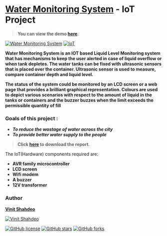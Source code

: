 # [Water Monitoring System](https://vinitshahdeo.github.io/Water-Monitoring-System/home.html) - IoT Project

> **You can view the demo [here](https://vinitshahdeo.github.io/Water-Monitoring-System/home.html).**

[![Water Monitoring System](https://img.shields.io/badge/Water&nbsp;Monitoring-System-teal.svg?colorA=teal&colorB=orange)](https://github.com/vinitshahdeo/Water-Monitoring-System/) [![IoT](https://img.shields.io/badge/IoT-Project-teal.svg?colorA=blue&colorB=red)](https://github.com/vinitshahdeo/Water-Monitoring-System/)

**Water Monitoring System is an IOT based Liquid Level Monitoring system that has mechanisms to keep the user alerted in case of liquid overflow or when tank depletes. The water tanks can be fixed with ultrasonic sensors that is placed over the container. Ultrasonic sensor is used to measure, compare container depth and liquid level.**

**The status of the system could be monitored by an LCD screen or a web page that provides a brilliant graphical representation. Colours are used to depict various scenarios with respect to the amount of liquid in the tanks or containers and the buzzer buzzes when the limit exceeds the permissible quantity of fill**

### Goals of this project : 

- ***To reduce the wastage of water across the city***
- ***To provide better water supply to the people***

> **Click [here](https://github.com/vinitshahdeo/Water-Monitoring-System/blob/master/Water%20level%20monitoring%20system.pdf?raw=true) to download the report.**

The IoT(Hardware) components required are:

- **AVR family microcontroller**
- **LCD screen**
- **Wifi modem**
- **A buzzer**
- **12V transformer**

### Author 
**[Vinit Shahdeo](https://www.linkedin.com/in/vinitshahdeo/)**

[![Vinit Shahdeo](https://img.shields.io/badge/Author-@vinitshahdeo-gray.svg?colorA=gray&colorB=dodgerblue)](https://github.com/vinitshahdeo/)

[![GitHub license](https://img.shields.io/github/license/vinitshahdeo/Water-Monitoring-System.svg?style=social)](https://github.com/vinitshahdeo/Water-Monitoring-System/blob/master/LICENSE) [![GitHub stars](https://img.shields.io/github/stars/vinitshahdeo/Water-Monitoring-System.svg?style=social)](https://github.com/vinitshahdeo/Water-Monitoring-System/stargazers) [![GitHub forks](https://img.shields.io/github/forks/vinitshahdeo/Water-Monitoring-System.svg?style=social)](https://github.com/vinitshahdeo/Water-Monitoring-System/network)
